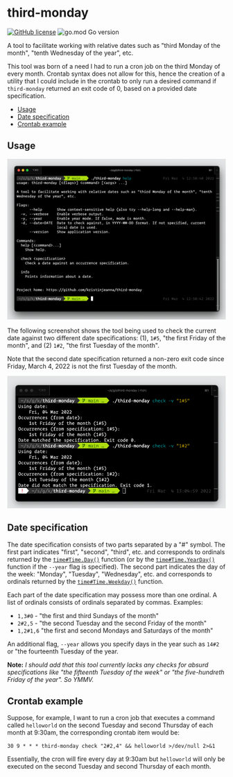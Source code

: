 # third-monday

[![GitHub license](https://img.shields.io/github/license/kristinjeanna/third-monday.svg?style=flat)](https://github.com/kristinjeanna/third-monday/blob/main/LICENSE) ![go.mod Go version](https://img.shields.io/github/go-mod/go-version/kristinjeanna/third-monday)

A tool to facilitate working with relative dates such as "third Monday of the month", "tenth Wednesday of the year", etc.

This tool was born of a need I had to run a cron job on the third Monday of every month. Crontab syntax does not allow for this, hence the creation of a utility that I could include in the crontab to only run a desired command if `third-monday` returned an exit code of 0, based on a provided date specification.

- [Usage](#usage)
- [Date specification](#date-specification)
- [Crontab example](#crontab-example)

## Usage

![screenshot of usage information](images/usage.png)

The following screenshot shows the tool being used to check the current date against two different date specifications: (1), `1#5`, "the first Friday of the month", and (2) `1#2`, "the first Tuesday of the month".

Note that the second date specification returned a non-zero exit code since Friday, March 4, 2022 is not the first Tuesday of the month.

![screenshot of two verbose checks](images/verbose-checks.png)

## Date specification

The date specification consists of two parts separated by a "#" symbol. The first part indicates "first", "second", "third", etc. and corresponds to ordinals returned by the [`time#Time.Day()`]([https://link](https://pkg.go.dev/time#Time.Day)) function (or by the [`time#Time.YearDay()`]([https://link](https://pkg.go.dev/time#Time.YearDay)) function if the `--year` flag is specified). The second part indicates the day of the week: "Monday", "Tuesday", "Wednesday", etc. and corresponds to ordinals returned by the [`time#Time.Weekday()`]([https://link](https://pkg.go.dev/time#Time.Weekday)) function.

Each part of the date specification may possess more than one ordinal. A list of ordinals consists of ordinals separated by commas. Examples:

- `1,3#0` - "the first and third Sundays of the month"
- `2#2,5` - "the second Tuesday and the second Friday of the month"
- `1,2#1,6` "the first and second Mondays and Saturdays of the month"

An additional flag, `--year` allows you specify days in the year such as `14#2` or "the fourteenth Tuesday of the year.

**Note:** *I should add that this tool currently lacks any checks for absurd specifications like "the fifteenth Tuesday of the week" or "the five-hundreth Friday of the year". So YMMV.*

## Crontab example

Suppose, for example, I want to run a cron job that executes a command called `helloworld` on the second Tuesday and second Thursday of each month at 9:30am, the corresponding crontab item would be:

```crontab
30 9 * * * third-monday check "2#2,4" && helloworld >/dev/null 2>&1
```

Essentially, the cron will fire every day at 9:30am but `helloworld` will only be executed on the second Tuesday and second Thursday of each month.
